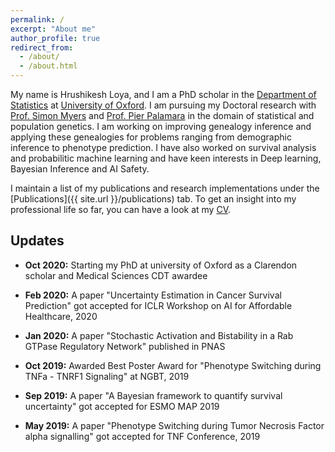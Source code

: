 ```yaml
---
permalink: /
excerpt: "About me"
author_profile: true
redirect_from: 
  - /about/
  - /about.html
---
```


My name is Hrushikesh Loya, and I am a PhD scholar in the [Department of Statistics](http://www.stats.ox.ac.uk/) at [University of Oxford](http://www.ox.ac.uk/). I am pursuing my Doctoral research with [Prof. Simon Myers](https://www.stats.ox.ac.uk/all-people/simon-myers/) and [Prof. Pier Palamara](http://www.stats.ox.ac.uk/all-people/pier-francesco-palamara/) in the domain of statistical and population genetics. I am working on improving genealogy inference and applying these genealogies for problems ranging from demographic inference to phenotype prediction. I have also worked on survival analysis and probabilitic machine learning and have keen interests in Deep learning, Bayesian Inference and AI Safety.

I maintain a list of my publications and research implementations under the [Publications]({{ site.url }}/publications) tab. To get an insight into my professional life so far, you can have a look at my [CV](/images/Hrushikesh_Loya_IITB_CV_company.pdf).

## Updates
* <b>Oct 2020:</b> Starting my PhD at university of Oxford as a Clarendon scholar and Medical Sciences CDT awardee

* <b>Feb 2020:</b> A paper "Uncertainty Estimation in Cancer Survival Prediction" got accepted for ICLR Workshop on AI for Affordable Healthcare, 2020

* <b>Jan 2020:</b> A paper "Stochastic Activation and Bistability in a Rab GTPase Regulatory Network" published in PNAS

* <b>Oct 2019:</b> Awarded Best Poster Award for "Phenotype Switching during TNFa - TNRF1 Signaling" at NGBT, 2019

* <b>Sep 2019:</b> A paper "A Bayesian framework to quantify survival uncertainty" got accepted for ESMO MAP 2019

* <b>May 2019:</b> A paper "Phenotype Switching during Tumor Necrosis Factor alpha signalling" got accepted for TNF Conference, 2019 
